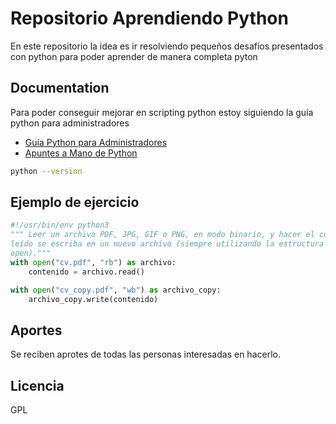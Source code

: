 # Repositorio Aprendiendo Python

En este repositorio la idea es ir resolviendo pequeños desafios presentados con python para poder aprender de manera
completa pyton

## Documentation

Para poder conseguir mejorar en scripting python estoy siguiendo la guía python para administradores
 * [Guía Python para Administradores](https://python.eugeniabahit.com/curso-python-linux-sysadmin)
 * [Apuntes a Mano de Python](https://drive.google.com/file/d/12_1yUhaGeoH7wLGqrHiSx987FMdqM_Mv/view)

```bash
python --version
```

## Ejemplo de ejercicio

```python
#!/usr/bin/env python3
""" Leer un archivo PDF, JPG, GIF o PNG, en modo binario, y hacer el contenido
leído se escriba en un nuevo archivo (siempre utilizando la estructura with y
open)."""
with open("cv.pdf", "rb") as archivo:
    contenido = archivo.read()

with open("cv_copy.pdf", "wb") as archivo_copy:
    archivo_copy.write(contenido)
```

## Aportes
Se reciben aprotes de todas las personas interesadas en hacerlo.


## Licencia
GPL 